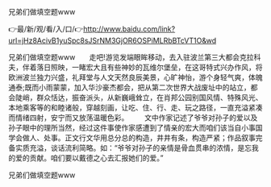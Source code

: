 兄弟们做填空题www

👉最/新/观/看/入/口/👉http://www.baidu.com/link?url=jHz8AcivB1yuSpc8sJSrNM3GjOR6OSPiMLRbBTcVT1O&wd

兄弟们做填空题www　　走吧!游览发端眼眸移动，去入驻波兰第三大都会克拉科夫，伴着落日照映，一睹宏大且有些神妙的瓦维尔堡垒，在这哥特式兴办作风，将欧洲波兰独力兴盛，礼拜堂与人文天然良辰美景，心旷神怡，游个身轻气爽，体魄通泰;既而小雨蒙蒙，加入华沙豪杰都会，把从第二次世界大战废址中的站立，都会陡峭，群众恬达，振奋派头，从新巍峨耸立，在肖邦公园别国风情、特殊风光、本地乘客等的和睦诸般，穿越刻画，让吃、住、行、走、玩之路径，一直充溢紧凑而情绪四射，安宁而又放荡温暖色彩。
　　文中作家记述了爷爷对孙子的爱以及孙子眼中的理所当然，经过这件事使作家感遭到了情亲的宏大而咱们该当自小事国学会做人、处事。正文行文华用总分总的构造，井井有条，构造严紧；作品叙事完备实质充溢，谈话流利简略。如：“爷爷对孙子的亲情是骨血贯串的浓情，是忘我的爱的贡献。咱们要以戴德之心去汇报她们的爱。”


兄弟们做填空题www
